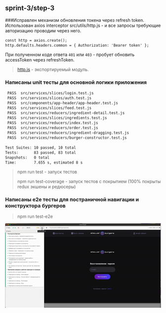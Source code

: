 ## sprint-3/step-3

###Исправлен механизм обновления токена через refresh token.
Использован axios interceptor src/utils/http.js - и все запросы требующие авторизацию проводим через него.

```
const http = axios.create();
http.defaults.headers.common = { Authorization: 'Bearer token' };   
```
При полученном коде ответа `401` или `403` - пробует обновить accessToken через refreshToken.

> [http.js](src/utils/http.js) - экспортируемый модуль.


### Написаны unit тесты для основной логики приложения
```
 PASS  src/services/slices/login.test.js
 PASS  src/services/slices/auth.test.js
 PASS  src/components/app-header/app-header.test.js
 PASS  src/services/slices/feed.test.js
 PASS  src/services/reducers/ingredient-detail.test.js
 PASS  src/services/slices/ingredients.test.js
 PASS  src/services/reducers/index.test.js
 PASS  src/services/reducers/order.test.js
 PASS  src/services/reducers/ingredient-dragging.test.js
 PASS  src/services/reducers/burger-constructor.test.js

Test Suites: 10 passed, 10 total
Tests:       83 passed, 83 total
Snapshots:   0 total
Time:        7.655 s, estimated 8 s
```

> npm run test - запуск тестов
> 
> npm run test-coverage - запуск тестов с покрытием (100% покрыты redux экшены и редюсеры)

### Написаны e2e тесты для постраничной навигации и конструктора бургеров

> npm run test-e2e

![Alt Text](cypress/screenshots/tests-run.gif)